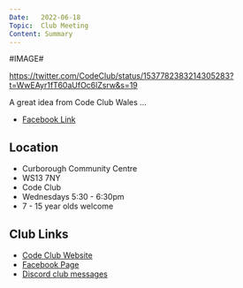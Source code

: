```yaml
---
Date:   2022-06-18
Topic:  Club Meeting
Content: Summary
---
```

#IMAGE#

https://twitter.com/CodeClub/status/1537782383214305283?t=WwEAyr1fT60aUfOc6lZsrw&s=19 

A great idea from Code Club Wales ...

* [Facebook Link](https://www.facebook.com/1481985248595237/posts/4948321888628205/)

## Location

* Curborough Community Centre
* WS13 7NY
* Code Club
* Wednesdays 5:30 - 6:30pm
* 7 - 15 year olds welcome

## Club Links

* [Code Club Website](https://lichfield-code-club.github.io/)
* [Facebook Page](https://www.facebook.com/LichfieldCoders)
* [Discord club messages](https://discord.gg/szz6xGK)
